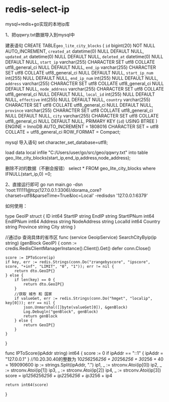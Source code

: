 # redis-select-ip
mysql+redis+go实现的本地ip库

1、把qqwry.txt数据导入到mysql中

建表语句
CREATE TABLE`geo_lite_city_blocks`  (
  `id` bigint(20) NOT NULL AUTO_INCREMENT,
  `created_at` datetime(0) NULL DEFAULT NULL,
  `updated_at` datetime(0) NULL DEFAULT NULL,
  `deleted_at` datetime(0) NULL DEFAULT NULL,
  `start_ip` varchar(255) CHARACTER SET utf8 COLLATE utf8_general_ci NULL DEFAULT NULL,
  `end_ip` varchar(255) CHARACTER SET utf8 COLLATE utf8_general_ci NULL DEFAULT NULL,
  `start_ip_num` int(255) NULL DEFAULT NULL,
  `end_ip_num` int(255) NULL DEFAULT NULL,
  `address` varchar(255) CHARACTER SET utf8 COLLATE utf8_general_ci NULL DEFAULT NULL,
  `node_address` varchar(255) CHARACTER SET utf8 COLLATE utf8_general_ci NULL DEFAULT NULL,
  `local_id` int(255) NULL DEFAULT NULL,
  `effective` int(255) NULL DEFAULT NULL,
  `country` varchar(255) CHARACTER SET utf8 COLLATE utf8_general_ci NULL DEFAULT NULL,
  `province` varchar(255) CHARACTER SET utf8 COLLATE utf8_general_ci NULL DEFAULT NULL,
  `city` varchar(255) CHARACTER SET utf8 COLLATE utf8_general_ci NULL DEFAULT NULL,
  PRIMARY KEY (`id`) USING BTREE
) ENGINE = InnoDB AUTO_INCREMENT = 1808016 CHARACTER SET = utf8 COLLATE = utf8_general_ci ROW_FORMAT = Compact;


mysql 导入语句
set character_set_database=utf8;

load data local infile "C:/Users/user/go/src/geo/qqwry.txt" 
into table geo_lite_city_blocks(start_ip,end_ip,address,node_address);


删除不对的数据（不删会报错）
select *  FROM  geo_lite_city_blocks where  IFNULL(start_ip,0) =0;

2、直接运行即可
go run main.go  -dsn 'root:111111@tcp(127.0.0.1:3306)/dorama_core?charset=utf8&parseTime=True&loc=Local' -redisdsn '127.0.0.1:6379'



如何使用：

type GeoIP struct {
	ID          int64
	StartIP     string
	EndIP       string
	StartIPNum  int64
	EndIPNum    int64
	Address     string
	NodeAddress string
	LocalId     int64
	Country     string
	Province    string
	City        string
}

//通过ip 查询具体的省市区
func (service GeoipService) SearchCityByip(ip string) (genBlock GeoIP) {
	conn := credis.RedisClientManagerInstance().Client().Get()
	defer conn.Close()

	score := IPToScore(ip)
	if key, err := redis.Strings(conn.Do("zrangebyscore", "ipscore", score, "+inf", "LIMIT", "0", "1")); err != nil {
		return dto.GeoIP{}
	} else {
		if len(key) == 0 {
			return dto.GeoIP{}
		}
		//获取 城市 和 国家
		if valueGet, err := redis.Strings(conn.Do("hmget", "localip", key[0])); err == nil {
			json.Unmarshal([]byte(valueGet[0]), &genBlock)
			Log.Debugln("genBlock", genBlock)
			return genBlock
		} else {
			return GeoIP{}
		}
	}
}


func IPToScore(ipAddr string) int64 {
	score := 0
	if ipAddr == "::1" {
		ipAddr = "127.0.0.1"
	}
	//10.20.30.40的整数为 10*256*256*256 + 20*256*256 + 30*256 + 40 = 169090600
	ip := strings.Split(ipAddr, ".")
	ip1, _ := strconv.Atoi(ip[0])
	ip2, _ := strconv.Atoi(ip[1])
	ip3, _ := strconv.Atoi(ip[2])
	ip4, _ := strconv.Atoi(ip[3])
	score = ip1*256*256*256 + ip2*256*256 + ip3*256 + ip4

	return int64(score)
}